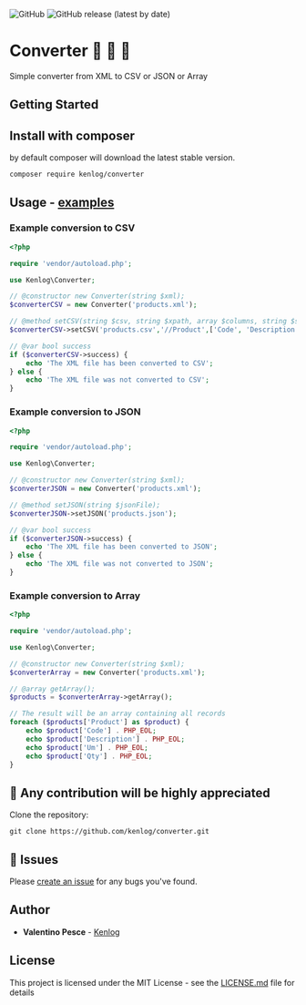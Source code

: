 ![GitHub](https://img.shields.io/github/license/kenlog/Converter?style=flat-square)
![GitHub release (latest by date)](https://img.shields.io/github/v/release/kenlog/Converter?style=flat-square)

# Converter :page_facing_up: :arrows_counterclockwise: :page_with_curl:
Simple converter from XML to CSV or JSON or Array

## Getting Started

## Install with composer
by default composer will download the latest stable version.
```
composer require kenlog/converter
```

## Usage - [examples](examples)

### Example conversion to CSV
```php
<?php

require 'vendor/autoload.php';

use Kenlog\Converter;

// @constructor new Converter(string $xml);
$converterCSV = new Converter('products.xml');

// @method setCSV(string $csv, string $xpath, array $columns, string $separator = ',', int $skipLines = 0);
$converterCSV->setCSV('products.csv','//Product',['Code', 'Description', 'Um', 'Qty']);

// @var bool success
if ($converterCSV->success) {
    echo 'The XML file has been converted to CSV';
} else {
    echo 'The XML file was not converted to CSV';
}
```

### Example conversion to JSON
```php
<?php

require 'vendor/autoload.php';

use Kenlog\Converter;

// @constructor new Converter(string $xml);
$converterJSON = new Converter('products.xml');

// @method setJSON(string $jsonFile);
$converterJSON->setJSON('products.json');

// @var bool success
if ($converterJSON->success) {
    echo 'The XML file has been converted to JSON';
} else {
    echo 'The XML file was not converted to JSON';
}
```

### Example conversion to Array 
```php
<?php

require 'vendor/autoload.php';

use Kenlog\Converter;

// @constructor new Converter(string $xml);
$converterArray = new Converter('products.xml');

// @array getArray();
$products = $converterArray->getArray();

// The result will be an array containing all records
foreach ($products['Product'] as $product) {
    echo $product['Code'] . PHP_EOL;
    echo $product['Description'] . PHP_EOL;
    echo $product['Um'] . PHP_EOL;
    echo $product['Qty'] . PHP_EOL;
}
```

:construction_worker: Any contribution will be highly appreciated
------------
Clone the repository: 
```console 
git clone https://github.com/kenlog/converter.git
```
:bug: Issues
------------
Please [create an issue](https://github.com/kenlog/converter/issues) for any bugs you've found.

## Author

* **Valentino Pesce** - [Kenlog](https://github.com/kenlog)

## License

This project is licensed under the MIT License - see the [LICENSE.md](LICENSE) file for details
